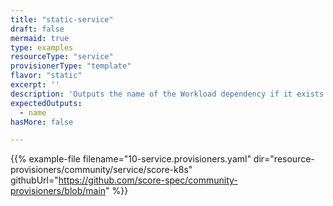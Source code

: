 ```yaml
---
title: "static-service"
draft: false
mermaid: true
type: examples
resourceType: "service"
provisionerType: "template"
flavor: "static"
excerpt: ''
description: 'Outputs the name of the Workload dependency if it exists in the list of Workloads.'
expectedOutputs: 
  - name
hasMore: false

---
```


{{% example-file filename="10-service.provisioners.yaml" dir="resource-provisioners/community/service/score-k8s" githubUrl="https://github.com/score-spec/community-provisioners/blob/main" %}}

